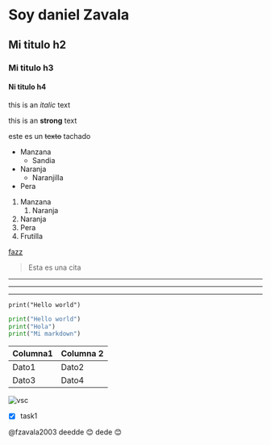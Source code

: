 <!-- Headings -->
# Soy daniel Zavala
## Mi titulo h2
### Mi titulo h3
#### Ni titulo h4
<!--Italica-->
this is an *italic* text
<!--Strong-->
this is an **strong** text
<!--tachado-->
este es un ~~texto~~ tachado

* Manzana
    * Sandia
* Naranja
    * Naranjilla
* Pera

1. Manzana
    1. Naranja
2. Naranja
3. Pera
4. Frutilla

[fazz](https://img.freepik.com/foto-gratis/perro-pug-aislado-fondo-blanco_2829-11416.jpg?semt=ais_hybrid&w=740 "Custom title")

> Esta es una cita
---
---
___
`print("Hello world")
`

```python
print("Hello world")
print("Hola")
print("Mi markdown")
```

|Columna1|Columna 2|
|----------|------|
|Dato1|Dato2|
|Dato3|Dato4|

![vsc](https://upload.wikimedia.org/wikipedia/commons/thumb/9/9a/Visual_Studio_Code_1.35_icon.svg/1200px-Visual_Studio_Code_1.35_icon.svg.png "vscode logo")

* [x] task1


@fzavala2003 deedde :blush: dede
😊




